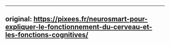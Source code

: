 ---

original: https://pixees.fr/neurosmart-pour-expliquer-le-fonctionnement-du-cerveau-et-les-fonctions-cognitives/
---